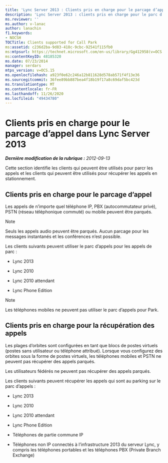 ```yaml
---
title: 'Lync Server 2013 : Clients pris en charge pour le parcage d’appel'
description: 'Lync Server 2013 : clients pris en charge pour le parc d’appels.'
ms.reviewer: ''
ms.author: v-lanac
author: lanachin
f1.keywords:
- NOCSH
TOCTitle: Clients supported for Call Park
ms:assetid: c236d2ba-9d83-418c-9cbc-92541f115fb0
ms:mtpsurl: https://technet.microsoft.com/en-us/library/Gg412958(v=OCS.15)
ms:contentKeyID: 48185320
ms.date: 07/23/2014
manager: serdars
mtps_version: v=OCS.15
ms.openlocfilehash: a923f0e62c246a12b811628d578ab571f4f13e36
ms.sourcegitcommit: 36fee89bb887bea4f18b19f17a8c69daf5bc423d
ms.translationtype: MT
ms.contentlocale: fr-FR
ms.lasthandoff: 11/26/2020
ms.locfileid: "49434780"
---
```

# <a name="clients-supported-for-call-park-in-lync-server-2013"></a>Clients pris en charge pour le parcage d’appel dans Lync Server 2013

<div data-xmlns="http://www.w3.org/1999/xhtml">

<div class="topic" data-xmlns="http://www.w3.org/1999/xhtml" data-msxsl="urn:schemas-microsoft-com:xslt" data-cs="https://msdn.microsoft.com/">

<div data-asp="https://msdn2.microsoft.com/asp">



</div>

<div id="mainSection">

<div id="mainBody">

<span> </span>

_**Dernière modification de la rubrique :** 2012-09-13_

Cette section identifie les clients qui peuvent être utilisés pour parcr les appels et les clients qui peuvent être utilisés pour récupérer les appels en stationnement.

<div>

## <a name="clients-supported-for-parking-calls"></a>Clients pris en charge pour le parcage d’appel

Les appels de n’importe quel téléphone IP, PBX (autocommutateur privé), PSTN (réseau téléphonique commuté) ou mobile peuvent être parqués.

<div>


> [!NOTE]  
> Seuls les appels audio peuvent être parqués. Aucun parcage pour les messages instantanés et les conférences n’est possible.



</div>

Les clients suivants peuvent utiliser le parc d’appels pour les appels de parc :

  - Lync 2013

  - Lync 2010

  - Lync 2010 attendant

  - Lync Phone Edition

<div>


> [!NOTE]  
> Les téléphones mobiles ne peuvent pas utiliser le parc d’appels pour Park.



</div>

</div>

<div>

## <a name="clients-supported-for-retrieving-calls"></a>Clients pris en charge pour la récupération des appels

Les plages d’orbites sont configurées en tant que blocs de postes virtuels (postes sans utilisateur ou téléphone attribué). Lorsque vous configurez des orbites sous la forme de postes virtuels, les téléphones mobiles et PSTN ne peuvent pas récupérer des appels parqués.

Les utilisateurs fédérés ne peuvent pas récupérer des appels parqués.

Les clients suivants peuvent récupérer les appels qui sont au parking sur le parc d’appels :

  - Lync 2013

  - Lync 2010

  - Lync 2010 attendant

  - Lync Phone Edition

  - Téléphones de partie commune IP

  - Téléphones non IP connectés à l’infrastructure 2013 du serveur Lync, y compris les téléphones portables et les téléphones PBX (Private Branch Exchange)

</div>

</div>

<span> </span>

</div>

</div>

</div>

